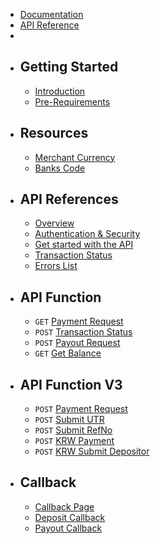 <div class="mb-6">

-   <x-icons name="reader" class="text-white"/> [Documentation](/docs)
-   <x-icons name="code" class="text-white"/> [<span class="absolute inset-0"></span>API Reference](/api)
-   

</div>

-   ## Getting Started

    -   [Introduction](/docs)
    -   [Pre-Requirements](/docs/pre-requirements)

-   ## Resources

    -   [Merchant Currency](/docs/currency)
    -   [Banks Code](/docs/banks)

-   ## API References

    -   [Overview](/api)
    -   [Authentication & Security](/api/authentication)
    -   [Get started with the API](/api/get-started)
    -   [Transaction Status](/api/status)
    -   [Errors List](/api/errors)

-   ## API Function

    -   `GET` [ Payment Request](/api/payment)
    -   `POST` [ Transaction Status](/api/transaction-status)
    -   `POST` [ Payout Request](/api/payout)
    -   `GET` [ Get Balance](/api/balance)

-   ## API Function V3

    -   `POST` [ Payment Request](/api/v3/payment)
    -   `POST` [ Submit UTR](/api/v3/submit-utr)
    -   `POST` [ Submit RefNo](/api/v3/submit-refno)
    -   `POST` [ KRW Payment](/api/v3/krw-payment)
    -   `POST` [ KRW Submit Depositor](/api/v3/krw-depositor)

-   ## Callback

    -   [Callback Page](/api/callback/page)
    -   [Deposit Callback](/api/callback/deposit)
    -   [Payout Callback](/api/callback/payout)
